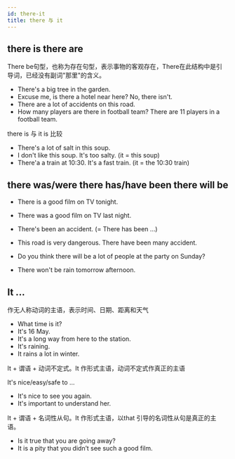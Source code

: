 ```yaml
---
id: there-it
title: there 与 it
---
```


## there is    there are

There be句型，也称为存在句型，表示事物的客观存在，There在此结构中是引导词，已经没有副词"那里"的含义。

- There's a big tree in the garden.
- Excuse me, is there a hotel near here?    No, there isn't.
- There are a lot of accidents on this road.
- How many players are there in football team?    There are 11 players in a football team.

there is 与 it is 比较

- There's a lot of salt in this soup.
- I don't like this soup. It's too salty.    (it = this soup)
- There'a a train at 10:30. It's a fast train.    (it = the 10:30 train)

## there was/were    there has/have been    there will be

- There is a good film on TV tonight.
- There was a good film on TV last night.

- There's been an accident.    (= There has been ...)
- This road is very dangerous. There have been many accident.

- Do you think there will be a lot of people at the party on Sunday?
- There won't be rain tomorrow afternoon.

## It ...

作无人称动词的主语，表示时间、日期、距离和天气

- What time is it?
- It's 16 May.
- It's a long way from here to the station.
- It's raining.
- It rains a lot in winter.

It + 谓语 + 动词不定式。It 作形式主语，动词不定式作真正的主语

It's nice/easy/safe to ...

- It's nice to see you again.
- It's important to understand her.

It + 谓语 + 名词性从句。It 作形式主语，以that 引导的名词性从句是真正的主语。

- Is it true that you are going away?
- It is a pity that you didn’t see such a good film.